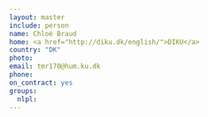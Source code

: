 ```yaml
---
layout: master
include: person
name: Chloé Braud
home: <a href="http://diku.dk/english/">DIKU</a>
country: "DK"
photo:
email: tmr170@hum.ku.dk
phone:
on_contract: yes
groups:
  nlpl:
---
```


